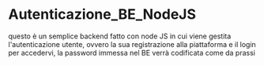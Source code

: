 # Autenticazione_BE_NodeJS
questo è un semplice backend fatto con node JS in cui viene gestita l'autenticazione utente, ovvero la sua registrazione alla piattaforma e il login per accedervi, la password immessa nel BE verrà codificata come da prassi
